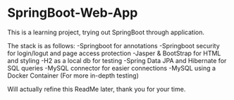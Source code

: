 # SpringBoot-Web-App

This is a learning project, trying out SpringBoot through application.

The stack is as follows:
-Springboot for annotations
-Springboot security for login/logut and page access protection
-Jasper & BootStrap for HTML and styling
-H2 as a local db for testing
-Spring Data JPA and Hibernate for SQL queries
-MySQL connector for easier connections
-MySQL using a Docker Container (For more in-depth testing)

Will actually refine this ReadMe later, thank you for your time.
